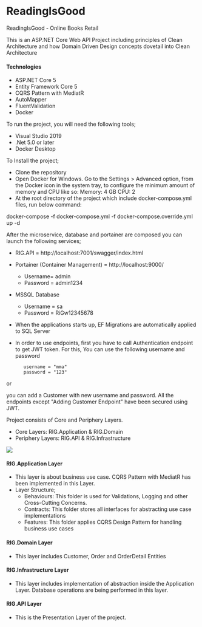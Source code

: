 # ReadingIsGood
ReadingIsGood - Online Books Retail

This is an ASP.NET Core Web API Project including principles of Clean Architecture and how Domain Driven Design concepts dovetail into Clean Architecture


#### Technologies 
- ASP.NET Core 5
- Entity Framework Core 5
- CQRS Pattern with MediatR
- AutoMapper
- FluentValidation
- Docker

To run the project, you will need the following tools;
- Visual Studio 2019
- .Net 5.0 or later
- Docker Desktop

To Install the project;
- Clone the repository
- Open Docker for Windows. Go to the Settings > Advanced option, from the Docker icon in the system tray, to configure the minimum amount of memory and CPU like so:
Memory: 4 GB
CPU: 2
- At the root directory of the project which include docker-compose.yml files, run below command:

docker-compose -f docker-compose.yml -f docker-compose.override.yml up -d

After the microservice, database and portainer are composed you can launch the following services;

- RIG.API = http://localhost:7001/swagger/index.html
- Portainer (Container Management) = http://localhost:9000/
	- Username= admin
	- Password = admin1234
- MSSQL Database
	- Username = sa
	- Password = RiGw12345678

- When the applications starts up, EF Migrations are automatically applied to SQL Server
- In order to use endpoints, first you have to call Authentication endpoint to get JWT token. For this, You can use the following username and password

		 username = "mma"
		 password = "123"
or

you can add a Customer with new username and password. All the endpoints except "Adding Customer Endpoint" have been secured using JWT.


Project consists of Core and Periphery Layers. 
- Core Layers: RIG.Application & RIG.Domain
- Periphery Layers: RIG.API & RIG.Infrastructure

[![](https://blob.jacobsdata.com/software-alchemy/entry12/clean-domain-driven-design-jacobs1.png)](https://blob.jacobsdata.com/software-alchemy/entry12/clean-domain-driven-design-jacobs1.png)

#### RIG.Application Layer
- This layer is about business use case. CQRS Pattern with MediatR has been implemented in this Layer.
- Layer Structure;
	- Behaviours: This folder is used for Validations, Logging and other Cross-Cutting Concerns.
	- Contracts: This folder stores all interfaces for abstracting use case implementations
	- Features: This folder applies  CQRS Design Pattern for handling business use cases


#### RIG.Domain Layer
- This layer includes Customer, Order and OrderDetail Entities

#### RIG.Infrastructure Layer
- This layer includes implementation of abstraction inside the Application Layer. Database operations are being performed in this layer.

#### RIG.API Layer
- This is the Presentation Layer of the project. 



